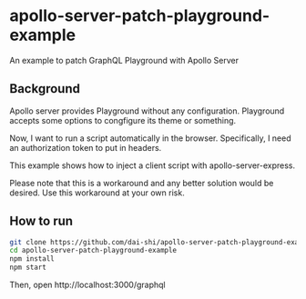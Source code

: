 # apollo-server-patch-playground-example
An example to patch GraphQL Playground with Apollo Server

## Background

Apollo server provides Playground without any configuration.
Playground accepts some options to congfigure its theme or something.

Now, I want to run a script automatically in the browser.
Specifically, I need an authorization token to put in headers.

This example shows how to inject a client script with apollo-server-express.

Please note that this is a workaround and any better solution 
would be desired. Use this workaround at your own risk.

## How to run

```bash
git clone https://github.com/dai-shi/apollo-server-patch-playground-example.git
cd apollo-server-patch-playground-example
npm install
npm start
```

Then, open http://localhost:3000/graphql

